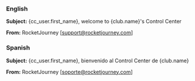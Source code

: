 ### English

**Subject:** {cc_user.first_name}, welcome to {club.name}'s Control Center

**From:** RocketJourney [support@rocketjourney.com]

### Spanish

**Subject:** {cc_user.first_name}, bienvenido al Control Center de {club.name}

**From:** RocketJourney [soporte@rocketjourney.com]
